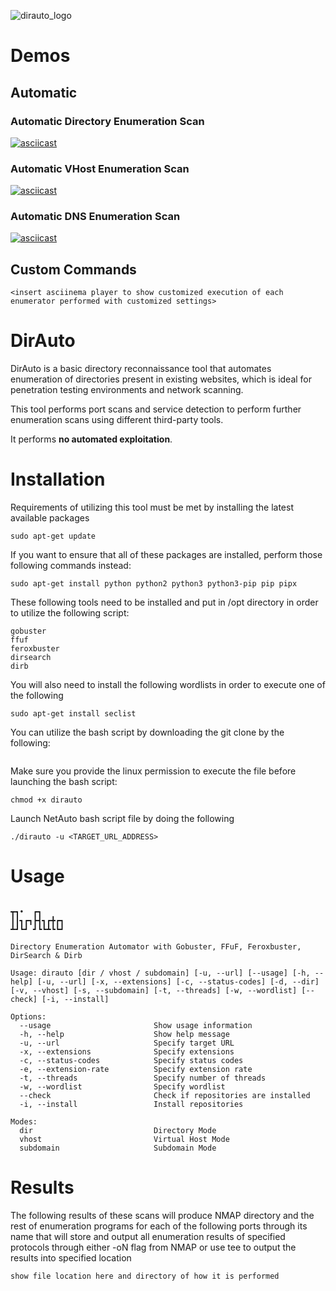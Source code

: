![dirauto_logo](https://github.com/eliaz5536/DirAuto/assets/5835036/97a666c3-bb93-4ece-a752-e2574d6932f8)

# Demos 
## Automatic

### Automatic Directory Enumeration Scan
[![asciicast](https://asciinema.org/a/qWE7UgFr1jJ7GN0Uv2wl5LChN.svg)](https://asciinema.org/a/qWE7UgFr1jJ7GN0Uv2wl5LChN)

### Automatic VHost Enumeration Scan
[![asciicast](https://asciinema.org/a/YIa74NmdbzuezIi8Dbq3gddPi.svg)](https://asciinema.org/a/YIa74NmdbzuezIi8Dbq3gddPi)

### Automatic DNS Enumeration Scan
[![asciicast](https://asciinema.org/a/gCvMSkPseLYsUQb83SfaA2spA.svg)](https://asciinema.org/a/gCvMSkPseLYsUQb83SfaA2spA)

## Custom Commands
```
<insert asciinema player to show customized execution of each enumerator performed with customized settings>
```



# DirAuto
DirAuto is a basic directory reconnaissance tool that automates enumeration of directories present in existing websites, which is ideal for penetration testing environments and network scanning.

This tool performs port scans and service detection to perform further enumeration scans using different third-party tools.

It performs **no automated exploitation**.

# Installation
Requirements of utilizing this tool must be met by installing the latest available packages
```
sudo apt-get update
```

If you want to ensure that all of these packages are installed, perform those following commands instead:
```
sudo apt-get install python python2 python3 python3-pip pip pipx
```

These following tools need to be installed and put in /opt directory in order to utilize the following script:
```
gobuster
ffuf
feroxbuster
dirsearch
dirb
```

You will also need to install the following wordlists in order to execute one of the following
```
sudo apt-get install seclist
```

You can utilize the bash script by downloading the git clone by the following:
```

```

Make sure you provide the linux permission to execute the file before launching the bash script:
```
chmod +x dirauto
```

Launch NetAuto bash script file by doing the following
```shell
./dirauto -u <TARGET_URL_ADDRESS>
```

# Usage 
```

┳┓•  ┏┓     
┃┃┓┏┓┣┫┓┏╋┏┓
┻┛┗┛ ┛┗┗┻┗┗┛

Directory Enumeration Automator with Gobuster, FFuF, Feroxbuster, DirSearch & Dirb
 
Usage: dirauto [dir / vhost / subdomain] [-u, --url] [--usage] [-h, --help] [-u, --url] [-x, --extensions] [-c, --status-codes] [-d, --dir] [-v, --vhost] [-s, --subdomain] [-t, --threads] [-w, --wordlist] [--check] [-i, --install]
 
Options:
  --usage                       Show usage information
  -h, --help                    Show help message
  -u, --url                     Specify target URL
  -x, --extensions              Specify extensions
  -c, --status-codes            Specify status codes
  -e, --extension-rate          Specify extension rate
  -t, --threads                 Specify number of threads
  -w, --wordlist                Specify wordlist
  --check                       Check if repositories are installed
  -i, --install                 Install repositories
 
Modes:
  dir                           Directory Mode
  vhost                         Virtual Host Mode
  subdomain                     Subdomain Mode

```

# Results
The following results of these scans will produce NMAP directory and the rest of enumeration programs for each of the following ports through its name that will store and output all enumeration results of specified protocols through either -oN flag from NMAP or use tee to output the results into specified location 
```
show file location here and directory of how it is performed
```
